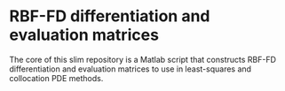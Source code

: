 # RBF-FD differentiation and evaluation matrices
The core of this slim repository is a Matlab script that constructs RBF-FD differentiation and evaluation matrices to use in least-squares and collocation PDE methods.
